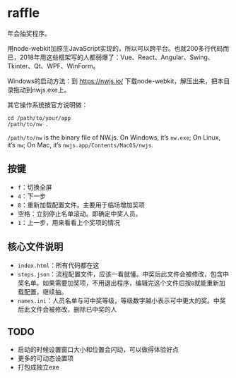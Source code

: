 # raffle

年会抽奖程序。

用node-webkit加原生JavaScript实现的，所以可以跨平台。也就200多行代码而已，2018年用这些框架写的人都弱爆了：Vue、React、Angular、Swing、Tkinter、Qt、WPF、WinForm。

Windows的启动方法：到 https://nwjs.io/ 下载node-webkit，解压出来，把本目录拖动到nwjs.exe上。

其它操作系统按官方说明做：

```shell
cd /path/to/your/app
/path/to/nw .
```

`/path/to/nw` is the binary file of NW.js. On Windows, it’s `nw.exe`; On Linux, it’s `nw`; On Mac, it’s `nwjs.app/Contents/MacOS/nwjs`.

## 按键

- `f`：切换全屏
- `4`：下一步
- `8`：重新加载配置文件。主要用于临场增加奖项
- 空格：立刻停止名单滚动。即确定中奖人员。
- `1`：上一步，用来看看上个奖项的情况

## 核心文件说明

- `index.html`：所有代码都在这
- `steps.json`：流程配置文件，应该一看就懂。中奖后此文件会被修改，包含中奖名单。如果需要加奖项，不用退出程序，编辑完这个文件后按`8`就能重新加载配置，继续抽。
- `names.ini`：人员名单与可中奖等级，等级数字越小表示可中更大的奖。中奖后此文件会被修改，删除已中奖的人

## TODO

- 启动的时候设置窗口大小和位置会闪动，可以做得体验好点
- 更多的可动态设置项
- 打包成独立exe